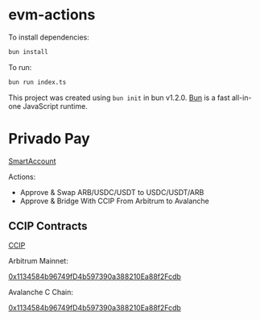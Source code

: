 # evm-actions

To install dependencies:

```bash
bun install
```

To run:

```bash
bun run index.ts
```

This project was created using `bun init` in bun v1.2.0. [Bun](https://bun.sh) is a fast all-in-one JavaScript runtime.

# Privado Pay

[SmartAccount](https://arbiscan.io/address/0xD0Ed99Bc810906ae152Bc4F1fB7dE4F32D1E9006#tokentxns)

Actions:

- Approve & Swap ARB/USDC/USDT to USDC/USDT/ARB
- Approve & Bridge With CCIP From Arbitrum to Avalanche

## CCIP Contracts

[CCIP](https://ccip.chain.link/address/0x1134584b96749fd4b597390a388210ea88f2fcdb)

Arbitrum Mainnet:

[0x1134584b96749fD4b597390a388210Ea88f2Fcdb](https://repo.sourcify.dev/42161/0x1134584b96749fD4b597390a388210Ea88f2Fcdb)

Avalanche C Chain:

[0x1134584b96749fD4b597390a388210Ea88f2Fcdb](https://routescan.io/address/0x1134584b96749fD4b597390a388210Ea88f2Fcdb/contract/43114/code)

